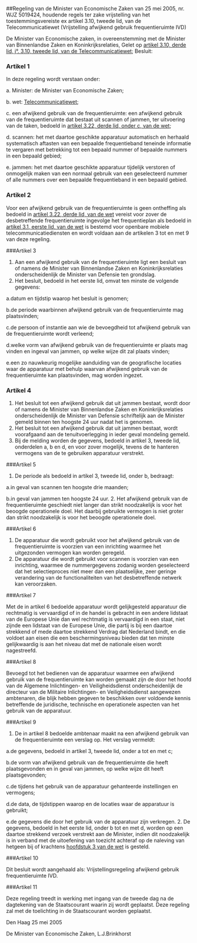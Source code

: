 <meta http-equiv='Content-Type' content='text/html; charset=utf-8' />

##Regeling van de Minister van Economische Zaken van 25 mei 2005, nr. WJZ 5019424, houdende regels ter zake vrijstelling van het toestemmingsvereiste ex artikel 3.10, tweede lid, van de Telecommunicatiewet (Vrijstelling afwijkend gebruik frequentieruimte IVD)

De Minister van Economische zaken, in overeenstemming met de Minister van Binnenlandse Zaken en Koninkrijksrelaties,
Gelet op [artikel 3.10, derde lid, j°. 3.10, tweede lid, van de Telecommunicatiewet](../../../../../../../wet/telecommunicatiewet/BWBR0009950/README.md);
Besluit:

### Artikel  1  

In deze regeling wordt verstaan onder: 

a. Minister: de Minister van Economische Zaken;  

b. wet: [Telecommunicatiewet](../../../../../../../wet/telecommunicatiewet/BWBR0009950/README.md);  

c. een afwijkend gebruik van de frequentieruimte: een afwijkend gebruik van de frequentieruimte dat bestaat uit scannen of jammen, ter uitvoering van de taken, bedoeld in [artikel 3.22, derde lid, onder c, van de wet](../../../../../../../wet/telecommunicatiewet/BWBR0009950/README.md);  

d. scannen: het met daartoe geschikte apparatuur automatisch en herhaald systematisch aftasten van een bepaalde frequentieband teneinde informatie te vergaren met betrekking tot een bepaald nummer of bepaalde nummers in een bepaald gebied;  

e. jammen: het met daartoe geschikte apparatuur tijdelijk verstoren of onmogelijk maken van een normaal gebruik van een geselecteerd nummer of alle nummers over een bepaalde frequentieband in een bepaald gebied.   

### Artikel  2  

Voor een afwijkend gebruik van de frequentieruimte is geen ontheffing als bedoeld in [artikel 3.22, derde lid, van de wet](../../../../../../../wet/telecommunicatiewet/BWBR0009950/README.md) vereist voor zover de desbetreffende frequentieruimte ingevolge het frequentieplan als bedoeld in [artikel 3.1, eerste lid, van de wet](../../../../../../../wet/telecommunicatiewet/BWBR0009950/README.md) is bestemd voor openbare mobiele telecommunicatiediensten en wordt voldaan aan de artikelen 3 tot en met 9 van deze regeling. 

###Artikel 3 

1. Aan een afwijkend gebruik van de frequentieruimte ligt een besluit van of namens de Minister van Binnenlandse Zaken en Koninkrijksrelaties onderscheidenlijk de Minister van Defensie ten grondslag.
2. Het besluit, bedoeld in het eerste lid, omvat ten minste de volgende gegevens:

a.datum en tijdstip waarop het besluit is genomen;

b.de periode waarbinnen afwijkend gebruik van de frequentieruimte mag plaatsvinden;

c.de persoon of instantie aan wie de bevoegdheid tot afwijkend gebruik van de frequentieruimte wordt verleend;

d.welke vorm van afwijkend gebruik van de frequentieruimte er plaats mag vinden en ingeval van jammen, op welke wijze dit zal plaats vinden;

e.een zo nauwkeurig mogelijke aanduiding van de geografische locaties waar de apparatuur met behulp waarvan afwijkend gebruik van de frequentieruimte kan plaatsvinden, mag worden ingezet.

### Artikel  4  

1. Het besluit tot een afwijkend gebruik dat uit jammen bestaat, wordt door of namens de Minister van Binnenlandse Zaken en Koninkrijksrelaties onderscheidenlijk de Minister van Defensie schriftelijk aan de Minister gemeld binnen ten hoogste 24 uur nadat het is genomen.
2. Het besluit tot een afwijkend gebruik dat uit jammen bestaat, wordt voorafgaand aan de tenuitvoerlegging in ieder geval mondeling gemeld.
3. Bij de melding worden de gegevens, bedoeld in artikel 3, tweede lid, onderdelen a, b en d, en voor zover mogelijk, tevens de te hanteren vermogens van de te gebruiken apparatuur verstrekt. 

###Artikel 5 

1. De periode als bedoeld in artikel 3, tweede lid, onder b, bedraagt:

a.in geval van scannen ten hoogste drie maanden;

b.in geval van jammen ten hoogste 24 uur.
2. Het afwijkend gebruik van de frequentieruimte geschiedt niet langer dan strikt noodzakelijk is voor het beoogde operationele doel. Het daarbij gebruikte vermogen is niet groter dan strikt noodzakelijk is voor het beoogde operationele doel.

###Artikel 6 

1. De apparatuur die wordt gebruikt voor het afwijkend gebruik van de frequentieruimte is voorzien van een inrichting waarmee het uitgezonden vermogen kan worden geregeld.
2. De apparatuur die wordt gebruikt voor scannen is voorzien van een inrichting, waarmee de nummergegevens zodanig worden geselecteerd dat het selectieproces niet meer dan een plaatselijke, zeer geringe verandering van de functionaliteiten van het desbetreffende netwerk kan veroorzaken.

###Artikel 7 

Met de in artikel 6 bedoelde apparatuur wordt gelijkgesteld apparatuur die rechtmatig is vervaardigd of in de handel is gebracht in een andere lidstaat van de Europese Unie dan wel rechtmatig is vervaardigd in een staat, niet zijnde een lidstaat van de Europese Unie, die partij is bij een daartoe strekkend of mede daartoe strekkend Verdrag dat Nederland bindt, en die voldoet aan eisen die een beschermingsniveau bieden dat ten minste gelijkwaardig is aan het niveau dat met de nationale eisen wordt nagestreefd.

###Artikel 8 

Bevoegd tot het bedienen van de apparatuur waarmee een afwijkend gebruik van de frequentieruimte kan worden gemaakt zijn de door het hoofd van de Algemene Inlichtingen- en Veiligheidsdienst onderscheidenlijk de directeur van de Militaire Inlichtingen- en Veiligheidsdienst aangewezen ambtenaren, die blijk hebben gegeven te beschikken over voldoende kennis betreffende de juridische, technische en operationele aspecten van het gebruik van de apparatuur.

###Artikel 9 

1. De in artikel 8 bedoelde ambtenaar maakt na een afwijkend gebruik van de frequentieruimte een verslag op. Het verslag vermeldt:

a.de gegevens, bedoeld in artikel 3, tweede lid, onder a tot en met c;

b.de vorm van afwijkend gebruik van de frequentieruimte die heeft plaatsgevonden en in geval van jammen, op welke wijze dit heeft plaatsgevonden;

c.de tijdens het gebruik van de apparatuur gehanteerde instellingen en vermogens;

d.de data, de tijdstippen waarop en de locaties waar de apparatuur is gebruikt;

e.de gegevens die door het gebruik van de apparatuur zijn verkregen.
2. De gegevens, bedoeld in het eerste lid, onder b tot en met d, worden op een daartoe strekkend verzoek verstrekt aan de Minister, indien dit noodzakelijk is in verband met de uitoefening van toezicht achteraf op de naleving van hetgeen bij of krachtens [hoofdstuk 3 van de wet](../../../../../../../wet/telecommunicatiewet/BWBR0009950/README.md) is gesteld.

###Artikel 10 

Dit besluit wordt aangehaald als: Vrijstellingsregeling afwijkend gebruik frequentieruimte IVD.

###Artikel 11 

Deze regeling treedt in werking met ingang van de tweede dag na de dagtekening van de Staatscourant waarin zij wordt geplaatst.
Deze regeling zal met de toelichting in de Staatscourant worden geplaatst.

Den Haag
25 mei 2005

De 
Minister van Economische Zaken,
L.J.Brinkhorst

